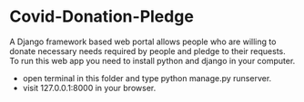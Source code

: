 # Covid-Donation-Pledge
A Django framework based web portal allows people who are willing to donate necessary needs required by people and pledge to their requests.
To run this web app you need to install python and django in your computer.
* open terminal in this folder and type python manage.py runserver.
* visit 127.0.0.1:8000 in your browser.
